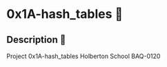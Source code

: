 # 0x1A-hash_tables :robot:

## Description :speech_balloon:
Project 0x1A-hash_tables Holberton School BAQ-0120
